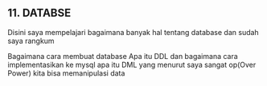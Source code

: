 ## 11. DATABSE

Disini saya mempelajari bagaimana banyak hal tentang database dan sudah saya rangkum

Bagaimana cara membuat database
Apa itu DDL dan bagaimana cara implementasikan ke mysql
apa itu DML yang menurut saya sangat op(Over Power) kita bisa memanipulasi data
